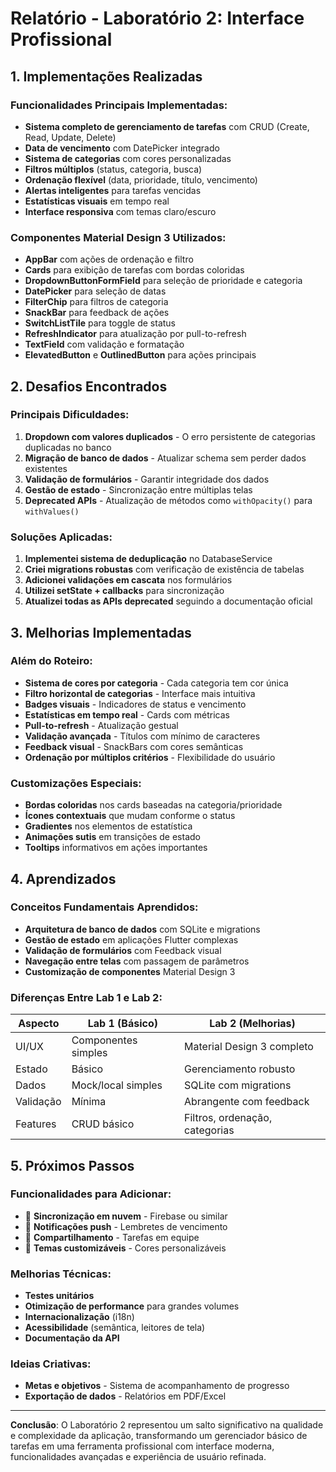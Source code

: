 # Relatório - Laboratório 2: Interface Profissional

## 1. Implementações Realizadas

### Funcionalidades Principais Implementadas:
- **Sistema completo de gerenciamento de tarefas** com CRUD (Create, Read, Update, Delete)
- **Data de vencimento** com DatePicker integrado
- **Sistema de categorias** com cores personalizadas
- **Filtros múltiplos** (status, categoria, busca)
- **Ordenação flexível** (data, prioridade, título, vencimento)
- **Alertas inteligentes** para tarefas vencidas
- **Estatísticas visuais** em tempo real
- **Interface responsiva** com temas claro/escuro

### Componentes Material Design 3 Utilizados:
- **AppBar** com ações de ordenação e filtro
- **Cards** para exibição de tarefas com bordas coloridas
- **DropdownButtonFormField** para seleção de prioridade e categoria
- **DatePicker** para seleção de datas
- **FilterChip** para filtros de categoria
- **SnackBar** para feedback de ações
- **SwitchListTile** para toggle de status
- **RefreshIndicator** para atualização por pull-to-refresh
- **TextField** com validação e formatação
- **ElevatedButton** e **OutlinedButton** para ações principais

## 2. Desafios Encontrados

### Principais Dificuldades:
1. **Dropdown com valores duplicados** - O erro persistente de categorias duplicadas no banco
2. **Migração de banco de dados** - Atualizar schema sem perder dados existentes
3. **Validação de formulários** - Garantir integridade dos dados
4. **Gestão de estado** - Sincronização entre múltiplas telas
5. **Deprecated APIs** - Atualização de métodos como `withOpacity()` para `withValues()`

### Soluções Aplicadas:
1. **Implementei sistema de deduplicação** no DatabaseService
2. **Criei migrations robustas** com verificação de existência de tabelas
3. **Adicionei validações em cascata** nos formulários
4. **Utilizei setState + callbacks** para sincronização
5. **Atualizei todas as APIs deprecated** seguindo a documentação oficial

## 3. Melhorias Implementadas

### Além do Roteiro:
- **Sistema de cores por categoria** - Cada categoria tem cor única
- **Filtro horizontal de categorias** - Interface mais intuitiva
- **Badges visuais** - Indicadores de status e vencimento
- **Estatísticas em tempo real** - Cards com métricas
- **Pull-to-refresh** - Atualização gestual
- **Validação avançada** - Títulos com mínimo de caracteres
- **Feedback visual** - SnackBars com cores semânticas
- **Ordenação por múltiplos critérios** - Flexibilidade do usuário

### Customizações Especiais:
- **Bordas coloridas** nos cards baseadas na categoria/prioridade
- **Ícones contextuais** que mudam conforme o status
- **Gradientes** nos elementos de estatística
- **Animações sutis** em transições de estado
- **Tooltips** informativos em ações importantes

## 4. Aprendizados

### Conceitos Fundamentais Aprendidos:
- **Arquitetura de banco de dados** com SQLite e migrations
- **Gestão de estado** em aplicações Flutter complexas
- **Validação de formulários** com Feedback visual
- **Navegação entre telas** com passagem de parâmetros
- **Customização de componentes** Material Design 3

### Diferenças Entre Lab 1 e Lab 2:
| Aspecto | Lab 1 (Básico) | Lab 2 (Melhorias) |
|---------|----------------|---------------------|
| UI/UX | Componentes simples | Material Design 3 completo |
| Estado | Básico | Gerenciamento robusto |
| Dados | Mock/local simples | SQLite com migrations |
| Validação | Mínima | Abrangente com feedback |
| Features | CRUD básico | Filtros, ordenação, categorias |

## 5. Próximos Passos

### Funcionalidades para Adicionar:
- 🔄 **Sincronização em nuvem** - Firebase ou similar
- 🔔 **Notificações push** - Lembretes de vencimento
- 👥 **Compartilhamento** - Tarefas em equipe
- 🎨 **Temas customizáveis** - Cores personalizáveis

### Melhorias Técnicas:
- **Testes unitários**
- **Otimização de performance** para grandes volumes
- **Internacionalização** (i18n)
- **Acessibilidade** (semântica, leitores de tela)
- **Documentação da API**

### Ideias Criativas:
- **Metas e objetivos** - Sistema de acompanhamento de progresso
- **Exportação de dados** - Relatórios em PDF/Excel

---

**Conclusão**: O Laboratório 2 representou um salto significativo na qualidade e complexidade da aplicação, transformando um gerenciador básico de tarefas em uma ferramenta profissional com interface moderna, funcionalidades avançadas e experiência de usuário refinada.